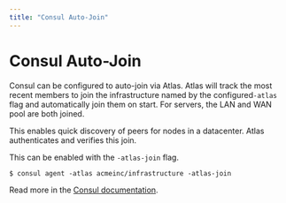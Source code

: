 ```yaml
---
title: "Consul Auto-Join"
---
```


# Consul Auto-Join

Consul can be configured to auto-join via Atlas. Atlas will track the most recent
members to join the infrastructure named by the configured`-atlas` flag and automatically
join them on start. For servers, the LAN and WAN pool are both joined.

This enables quick discovery of peers for nodes in a datacenter. Atlas
authenticates and verifies this join.

This can be enabled with the `-atlas-join` flag.

    $ consul agent -atlas acmeinc/infrastructure -atlas-join

Read more in the [Consul documentation](https://consul.io/docs/agent/options.html#_atlas_join).
